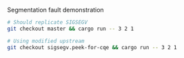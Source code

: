 Segmentation fault demonstration

```bash
# Should replicate SIGSEGV
git checkout master && cargo run -- 3 2 1

# Using modified upstream
git checkout sigsegv.peek-for-cqe && cargo run -- 3 2 1
```
